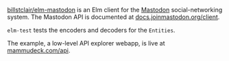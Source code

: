 [billstclair/elm-mastodon](https://package.elm-lang.org/packages/billstclair/elm-mastodon/latest) is an Elm client for the [Mastodon](https://joinmastodon.org/) social-networking system. The Mastodon API is documented at [docs.joinmastodon.org/client](https://docs.joinmastodon.org/client/).

`elm-test` tests the encoders and decoders for the `Entities`.

The example, a low-level API explorer webapp, is live at [mammudeck.com/api](https://mammudeck.com/api/).
